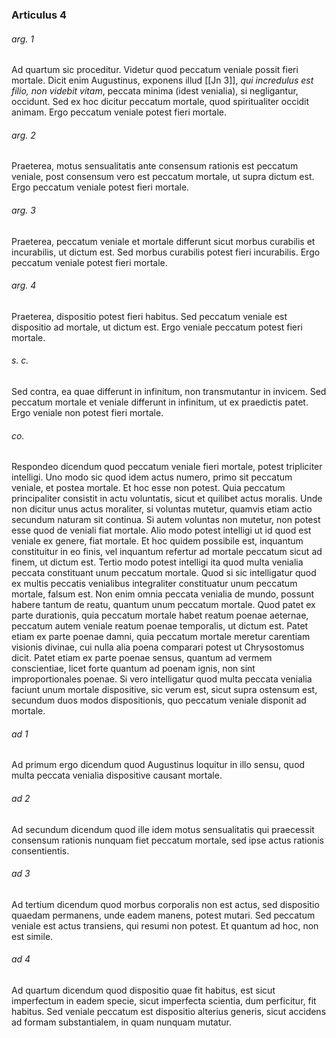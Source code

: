 ### Articulus 4

###### arg. 1
Ad quartum sic proceditur. Videtur quod peccatum veniale possit fieri mortale. Dicit enim Augustinus, exponens illud [[Jn 3]], *qui incredulus est filio, non videbit vitam*, peccata minima (idest venialia), si negligantur, occidunt. Sed ex hoc dicitur peccatum mortale, quod spiritualiter occidit animam. Ergo peccatum veniale potest fieri mortale.

###### arg. 2
Praeterea, motus sensualitatis ante consensum rationis est peccatum veniale, post consensum vero est peccatum mortale, ut supra dictum est. Ergo peccatum veniale potest fieri mortale.

###### arg. 3
Praeterea, peccatum veniale et mortale differunt sicut morbus curabilis et incurabilis, ut dictum est. Sed morbus curabilis potest fieri incurabilis. Ergo peccatum veniale potest fieri mortale.

###### arg. 4
Praeterea, dispositio potest fieri habitus. Sed peccatum veniale est dispositio ad mortale, ut dictum est. Ergo veniale peccatum potest fieri mortale.

###### s. c.
Sed contra, ea quae differunt in infinitum, non transmutantur in invicem. Sed peccatum mortale et veniale differunt in infinitum, ut ex praedictis patet. Ergo veniale non potest fieri mortale.

###### co.
Respondeo dicendum quod peccatum veniale fieri mortale, potest tripliciter intelligi. Uno modo sic quod idem actus numero, primo sit peccatum veniale, et postea mortale. Et hoc esse non potest. Quia peccatum principaliter consistit in actu voluntatis, sicut et quilibet actus moralis. Unde non dicitur unus actus moraliter, si voluntas mutetur, quamvis etiam actio secundum naturam sit continua. Si autem voluntas non mutetur, non potest esse quod de veniali fiat mortale. Alio modo potest intelligi ut id quod est veniale ex genere, fiat mortale. Et hoc quidem possibile est, inquantum constituitur in eo finis, vel inquantum refertur ad mortale peccatum sicut ad finem, ut dictum est. Tertio modo potest intelligi ita quod multa venialia peccata constituant unum peccatum mortale. Quod si sic intelligatur quod ex multis peccatis venialibus integraliter constituatur unum peccatum mortale, falsum est. Non enim omnia peccata venialia de mundo, possunt habere tantum de reatu, quantum unum peccatum mortale. Quod patet ex parte durationis, quia peccatum mortale habet reatum poenae aeternae, peccatum autem veniale reatum poenae temporalis, ut dictum est. Patet etiam ex parte poenae damni, quia peccatum mortale meretur carentiam visionis divinae, cui nulla alia poena comparari potest ut Chrysostomus dicit. Patet etiam ex parte poenae sensus, quantum ad vermem conscientiae, licet forte quantum ad poenam ignis, non sint improportionales poenae. Si vero intelligatur quod multa peccata venialia faciunt unum mortale dispositive, sic verum est, sicut supra ostensum est, secundum duos modos dispositionis, quo peccatum veniale disponit ad mortale.

###### ad 1
Ad primum ergo dicendum quod Augustinus loquitur in illo sensu, quod multa peccata venialia dispositive causant mortale.

###### ad 2
Ad secundum dicendum quod ille idem motus sensualitatis qui praecessit consensum rationis nunquam fiet peccatum mortale, sed ipse actus rationis consentientis.

###### ad 3
Ad tertium dicendum quod morbus corporalis non est actus, sed dispositio quaedam permanens, unde eadem manens, potest mutari. Sed peccatum veniale est actus transiens, qui resumi non potest. Et quantum ad hoc, non est simile.

###### ad 4
Ad quartum dicendum quod dispositio quae fit habitus, est sicut imperfectum in eadem specie, sicut imperfecta scientia, dum perficitur, fit habitus. Sed veniale peccatum est dispositio alterius generis, sicut accidens ad formam substantialem, in quam nunquam mutatur.

